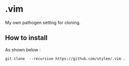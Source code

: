 # .vim
 My own pathogen setting for cloning.

## How to install
 As shown below :

 	git clone  --recursive https://github.com/utylee/.vim .
